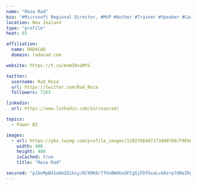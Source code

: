 ```yaml
---
name: "Reza Rad"
bio: "#Microsoft Regional Director, #MVP #Author #Trainer #Speaker #Coach #Consultant #PowerBI "
location: New Zealand
type: "profile"
heat: 65

affiliation:
  name: RADACAD
  domain: radacad.com

website: https://t.co/mnW39vaMYS

twitter:
  username: Rad_Reza
  url: https://twitter.com/Rad_Reza
  followers: 7165

linkedin:
  url: https://www.linkedin.com/in/rezarad/

topics:
  - Power BI

images:
  - url: https://pbs.twimg.com/profile_images/1102766467173408768/F9EbQENa_400x400.png
    width: 400
    height: 400
    isCached: true
    title: "Reza Rad"

secured: "pJbnMpB41aDmZGihiy/KC99K8/7fUnBWdUxQFCgSjFDfGxaLvGAzrp7dNeIRgHwHTM3iu7fq3fOp+J05owxE8KxhRWW3ylk21bpPqyZJWXsaKL5vJ3/Z337o+zSa3DSscum0G5kHOZ1o3n34WoGmLGz02NmD3biNQbek4uLgdljO2QnWK7or0B6zGsVPT+6Q3HEfJI0OvSgN2d9sqULXgYkBVej4ESFA8u7k+pXXTTPbGJMNQo5e2E5b+Gt+apWoDq2+a5GQO6bOCkaOFgrZX/cfy+kk/dVXWfu5VKRbJpsW2LpYsQYSVSPjNOIkmkeCP5jSdDVCYfYKmQEdyZXIP8txtFyAYUOxsmDwTDaxkNd+UnFPk0R4NvtP7Fql+TfRyUc9Sh+dZIgyuo5UrxMnHIZqGr2m5eUHiqJnIrZjovA=;r6PbtdZQnHscvcXigwY9bw=="
---
```


